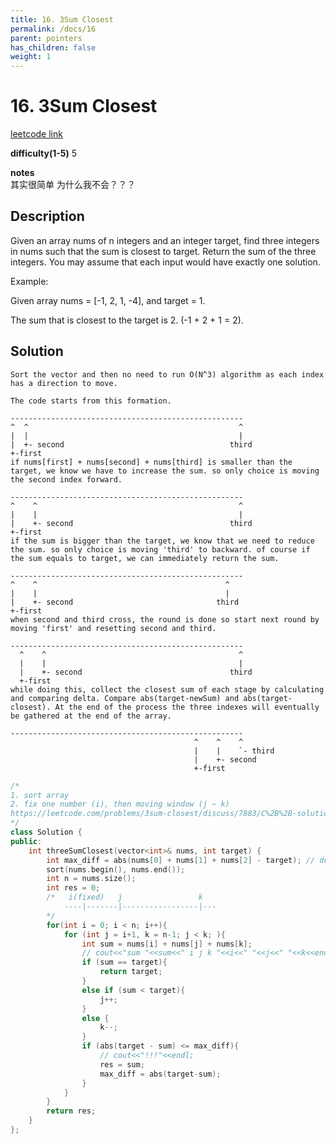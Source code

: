 ```yaml
---
title: 16. 3Sum Closest
permalink: /docs/16
parent: pointers
has_children: false
weight: 1
---
```

# 16. 3Sum Closest
[leetcode link](https://leetcode.com/problems/3sum-closest/)

**difficulty(1-5)** 
5

**notes**   
其实很简单 为什么我不会？？？

## Description
Given an array nums of n integers and an integer target, find three integers in nums such that the sum is closest to target. Return the sum of the three integers. You may assume that each input would have exactly one solution.

Example:

Given array nums = [-1, 2, 1, -4], and target = 1.

The sum that is closest to the target is 2. (-1 + 2 + 1 = 2).

## Solution
```
Sort the vector and then no need to run O(N^3) algorithm as each index has a direction to move.

The code starts from this formation.

----------------------------------------------------
^  ^                                               ^
|  |                                               |
|  +- second                                     third
+-first
if nums[first] + nums[second] + nums[third] is smaller than the target, we know we have to increase the sum. so only choice is moving the second index forward.

----------------------------------------------------
^    ^                                             ^
|    |                                             |
|    +- second                                   third
+-first
if the sum is bigger than the target, we know that we need to reduce the sum. so only choice is moving 'third' to backward. of course if the sum equals to target, we can immediately return the sum.

----------------------------------------------------
^    ^                                          ^
|    |                                          |
|    +- second                                third
+-first
when second and third cross, the round is done so start next round by moving 'first' and resetting second and third.

----------------------------------------------------
  ^    ^                                           ^
  |    |                                           |
  |    +- second                                 third
  +-first
while doing this, collect the closest sum of each stage by calculating and comparing delta. Compare abs(target-newSum) and abs(target-closest). At the end of the process the three indexes will eventually be gathered at the end of the array.

----------------------------------------------------
                                         ^    ^    ^
                                         |    |    `- third
                                         |    +- second
                                         +-first

```

```c++
/*
1. sort array
2. fix one number (i), then moving window (j ~ k)
https://leetcode.com/problems/3sum-closest/discuss/7883/C%2B%2B-solution-O(n2)-using-sort
*/
class Solution {
public:
    int threeSumClosest(vector<int>& nums, int target) {
        int max_diff = abs(nums[0] + nums[1] + nums[2] - target); // doesn't matter what value it is, just initialize something
        sort(nums.begin(), nums.end());
        int n = nums.size();
        int res = 0;
        /*   i(fixed)   j                 k
            ----|-------|-----------------|---
        */
        for(int i = 0; i < n; i++){
            for (int j = i+1, k = n-1; j < k; ){
                int sum = nums[i] + nums[j] + nums[k];
                // cout<<"sum "<<sum<<" i j k "<<i<<" "<<j<<" "<<k<<endl;
                if (sum == target){
                    return target;
                }
                else if (sum < target){
                    j++;
                }
                else {
                    k--;
                }
                if (abs(target - sum) <= max_diff){
                    // cout<<"!!!"<<endl;
                    res = sum;
                    max_diff = abs(target-sum);
                }
            }            
        }
        return res;
    }
};
```

<!-- 
Default label
{: .label }

Blue label
{: .label .label-blue }

Stable
{: .label .label-green }

New release
{: .label .label-purple }

Coming soon
{: .label .label-yellow }

Deprecated
{: .label .label-red } -->
